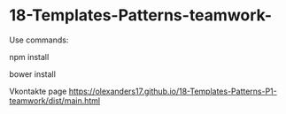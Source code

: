 # 18-Templates-Patterns-teamwork-

Use commands:

npm install

bower install



Vkontakte page  https://olexanders17.github.io/18-Templates-Patterns-P1-teamwork/dist/main.html



